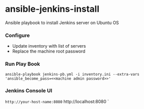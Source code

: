 # ansible-jenkins-install
Ansible playbook to install Jenkins server on Ubuntu OS

### Configure
- Update inventory with list of servers
- Replace the machine root password 

### Run Play Book
 `
ansible-playbook jenkins-pb.yml -i inventory.ini --extra-vars 'ansible_become_pass=<<machine admin password>>'
`

### Jenkins Console UI
`
http://your-host-name:8080
`
http://localhost:8080
`